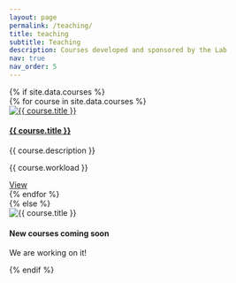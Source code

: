 ```yaml
---
layout: page
permalink: /teaching/
title: teaching
subtitle: Teaching
description: Courses developed and sponsored by the Lab
nav: true
nav_order: 5
---
```


<!-- For now, this page is assumed to be a static description of your courses. You can convert it to a collection similar to `_projects/` so that you can have a dedicated page for each course.

Organize your courses by years, topics, or universities, however you like! -->


<div class="container mt-4 text-center">
     {% if site.data.courses %}
    <div class="row">
      <!-- Loop para percorrer os cursos do arquivo .yml -->
      {% for course in site.data.courses %}
        <div class="col-lg-4 col-md-6 mb-4">
            <div class="card card-teaching">
                <a class="img-card" href="{{ course.link }}">
                <img src="{{ site.url }}{{ site.baseurl }}/assets/img/{{ course.img }}" class="card-img-top" alt="{{ course.title }}"> </a>
                <div class="card-content">
                <h4 class="card-title">
                <a href="{{ course.link }}"> {{ course.title }}</a>
                </h4>
                <p class="card-text">{{ course.description }}</p>
                <p class="card-text">{{ course.workload }}</p>
                </div>
                    <div class="card-read-more">
                        <a href="{{ course.link }}" class="btn btn-link btn-block"> View</a>
                    </div>
            </div>
        </div>
      {% endfor %}
    </div>
    {% else %}
    <div class="row">
      <!-- Loop para percorrer os cursos do arquivo .yml -->
        <div class="col-lg-4 col-md-6 mb-4">
            <div class="card card-teaching">
                <img src="{{ site.baseurl }}/assets/img/under_construction_board.png" class="card-img-top" alt="{{ course.title }}">
                <div class="card-content text-center">
                <h4 class="card-title"> New courses coming soon </h4>
                <p class="card-text"> We are working on it!</p>
                </div>
            </div>
        </div>
    </div>
     {% endif %}
  </div>

  
